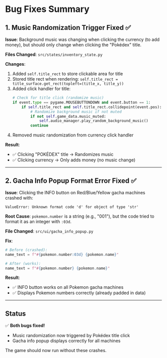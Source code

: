 # Bug Fixes Summary

## 1. Music Randomization Trigger Fixed ✅

**Issue**: Background music was changing when clicking the currency (to add money), but should only change when clicking the "Pokédex" title.

**Files Changed**: `src/states/inventory_state.py`

**Changes**:
1. Added `self.title_rect` to store clickable area for title
2. Stored title rect when rendering: `self.title_rect = title_surface.get_rect(topleft=(title_x, title_y))`
3. Added click handler for title:
   ```python
   # Check for title click (randomize music)
   if event.type == pygame.MOUSEBUTTONDOWN and event.button == 1:
       if self.title_rect and self.title_rect.collidepoint(event.pos):
           # Randomize background music if not muted
           if not self.game_data.music_muted:
               self.audio_manager.play_random_background_music()
           continue
   ```
4. Removed music randomization from currency click handler

**Result**: 
- ✅ Clicking "POKÉDEX" title → Randomizes music
- ✅ Clicking currency → Only adds money (no music change)

---

## 2. Gacha Info Popup Format Error Fixed ✅

**Issue**: Clicking the INFO button on Red/Blue/Yellow gacha machines crashed with:
```
ValueError: Unknown format code 'd' for object of type 'str'
```

**Root Cause**: `pokemon.number` is a string (e.g., "001"), but the code tried to format it as an integer with `:03d`.

**File Changed**: `src/ui/gacha_info_popup.py`

**Fix**:
```python
# Before (crashed):
name_text = f"#{pokemon.number:03d} {pokemon.name}"

# After (works):
name_text = f"#{pokemon.number} {pokemon.name}"
```

**Result**: 
- ✅ INFO button works on all Pokemon gacha machines
- ✅ Displays Pokemon numbers correctly (already padded in data)

---

## Status

✅ **Both bugs fixed!**
- Music randomization now triggered by Pokédex title click
- Gacha info popup displays correctly for all machines

The game should now run without these crashes.

